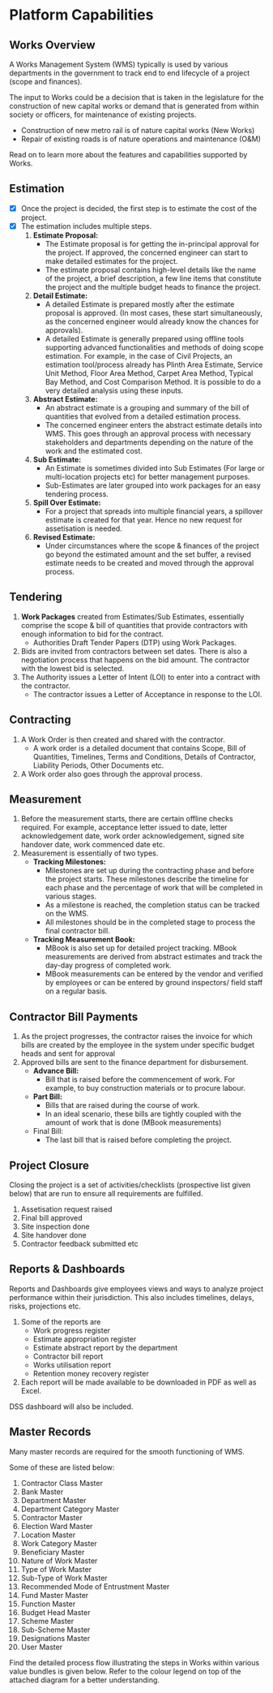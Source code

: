 # Platform Capabilities

## Works Overview

A Works Management System (WMS) typically is used by various departments in the government to track end to end lifecycle of a project (scope and finances).

The input to Works could be a decision that is taken in the legislature for the construction of new capital works or demand that is generated from within society or officers, for maintenance of existing projects.

* Construction of new metro rail is of nature capital works (New Works)
* Repair of existing roads is of nature operations and maintenance (O\&M)

Read on to learn more about the features and capabilities supported by Works.

## Estimation <a href="#_7lxspous6vj4" id="_7lxspous6vj4"></a>

* [x] Once the project is decided, the first step is to estimate the cost of the project.
* [x] The estimation includes multiple steps.
  1. **Estimate Proposal:**
     * The Estimate proposal is for getting the in-principal approval for the project. If approved, the concerned engineer can start to make detailed estimates for the project.
     * The estimate proposal contains high-level details like the name of the project, a brief description, a few line items that constitute the project and the multiple budget heads to finance the project.
  2. **Detail Estimate:**
     * A detailed Estimate is prepared mostly after the estimate proposal is approved. (In most cases, these start simultaneously, as the concerned engineer would already know the chances for approvals).
     * A detailed Estimate is generally prepared using offline tools supporting advanced functionalities and methods of doing scope estimation. For example, in the case of Civil Projects, an estimation tool/process already has Plinth Area Estimate, Service Unit Method, Floor Area Method, Carpet Area Method, Typical Bay Method, and Cost Comparison Method. It is possible to do a very detailed analysis using these inputs.
  3. **Abstract Estimate:**
     * An abstract estimate is a grouping and summary of the bill of quantities that evolved from a detailed estimation process.
     * The concerned engineer enters the abstract estimate details into WMS. This goes through an approval process with necessary stakeholders and departments depending on the nature of the work and the estimated cost.
  4. **Sub Estimate:**
     * An Estimate is sometimes divided into Sub Estimates (For large or multi-location projects etc) for better management purposes.
     * Sub-Estimates are later grouped into work packages for an easy tendering process.
  5. **Spill Over Estimate:**
     * For a project that spreads into multiple financial years, a spillover estimate is created for that year. Hence no new request for assetisation is needed.
  6. **Revised Estimate:**
     * Under circumstances where the scope & finances of the project go beyond the estimated amount and the set buffer, a revised estimate needs to be created and moved through the approval process.

## Tendering <a href="#_irv9nx28q2r3" id="_irv9nx28q2r3"></a>

1. **Work Packages** created from Estimates/Sub Estimates, essentially comprise the scope & bill of quantities that provide contractors with enough information to bid for the contract.
   * Authorities Draft Tender Papers (DTP) using Work Packages.
2. Bids are invited from contractors between set dates. There is also a negotiation process that happens on the bid amount. The contractor with the lowest bid is selected.
3. The Authority issues a Letter of Intent (LOI) to enter into a contract with the contractor.
   * The contractor issues a Letter of Acceptance in response to the LOI.

## Contracting <a href="#_yxkefd3kpmer" id="_yxkefd3kpmer"></a>

1. A Work Order is then created and shared with the contractor.
   * A work order is a detailed document that contains Scope, Bill of Quantities, Timelines, Terms and Conditions, Details of Contractor, Liability Periods, Other Documents etc.
2. A Work order also goes through the approval process.

## Measurement <a href="#_q6w3dto1rpzh" id="_q6w3dto1rpzh"></a>

1. Before the measurement starts, there are certain offline checks required. For example, acceptance letter issued to date, letter acknowledgement date, work order acknowledgement, signed site handover date, work commenced date etc.
2. Measurement is essentially of two types.
   * **Tracking Milestones:**
     * Milestones are set up during the contracting phase and before the project starts. These milestones describe the timeline for each phase and the percentage of work that will be completed in various stages.
     * As a milestone is reached, the completion status can be tracked on the WMS.
     * All milestones should be in the completed stage to process the final contractor bill.
   * **Tracking Measurement Book:**
     * MBook is also set up for detailed project tracking. MBook measurements are derived from abstract estimates and track the day-day progress of completed work.
     * MBook measurements can be entered by the vendor and verified by employees or can be entered by ground inspectors/ field staff on a regular basis.

## Contractor Bill Payments <a href="#_t8dle02vzju0" id="_t8dle02vzju0"></a>

1. As the project progresses, the contractor raises the invoice for which bills are created by the employee in the system under specific budget heads and sent for approval
2. Approved bills are sent to the finance department for disbursement.
   * **Advance Bill:**
     * Bill that is raised before the commencement of work. For example, to buy construction materials or to procure labour.
   * **Part Bill:**
     * Bills that are raised during the course of work.
     * In an ideal scenario, these bills are tightly coupled with the amount of work that is done (MBook measurements)
   * Final Bill:
     * The last bill that is raised before completing the project.

## Project Closure <a href="#_pnzn1sroolt" id="_pnzn1sroolt"></a>

Closing the project is a set of activities/checklists (prospective list given below) that are run to ensure all requirements are fulfilled.

1. Assetisation request raised
2. Final bill approved
3. Site inspection done
4. Site handover done
5. Contractor feedback submitted etc

## Reports & Dashboards <a href="#_y5y46t164a4t" id="_y5y46t164a4t"></a>

Reports and Dashboards give employees views and ways to analyze project performance within their jurisdiction. This also includes timelines, delays, risks, projections etc.

1. Some of the reports are
   * Work progress register
   * Estimate appropriation register
   * Estimate abstract report by the department
   * Contractor bill report
   * Works utilisation report
   * Retention money recovery register
2. Each report will be made available to be downloaded in PDF as well as Excel.

DSS dashboard will also be included.

## Master Records

Many master records are required for the smooth functioning of WMS.

Some of these are listed below:

1. Contractor Class Master
2. Bank Master
3. Department Master
4. Department Category Master
5. Contractor Master
6. Election Ward Master
7. Location Master
8. Work Category Master
9. Beneficiary Master
10. Nature of Work Master
11. Type of Work Master
12. Sub-Type of Work Master
13. Recommended Mode of Entrustment Master
14. Fund Master Master
15. Function Master
16. Budget Head Master
17. Scheme Master
18. Sub-Scheme Master
19. Designations Master
20. User Master

Find the detailed process flow illustrating the steps in Works within various value bundles is given below. Refer to the colour legend on top of the attached diagram for a better understanding.

<figure><img src="../.gitbook/assets/image.png" alt=""><figcaption></figcaption></figure>
